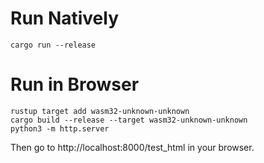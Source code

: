 # Run Natively

```
cargo run --release
```

# Run in Browser

```
rustup target add wasm32-unknown-unknown
cargo build --release --target wasm32-unknown-unknown
python3 -m http.server
```

Then go to http://localhost:8000/test_html in your browser.
